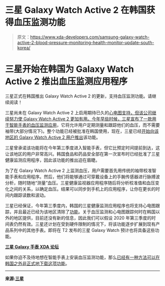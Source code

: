 # 三星 Galaxy Watch Active 2 在韩国获得血压监测功能

> 原文：<https://www.xda-developers.com/samsung-galaxy-watch-active-2-blood-pressure-monitoring-health-monitor-update-south-korea/>

# 三星开始在韩国为 Galaxy Watch Active 2 推出血压监测应用程序

三星正式在韩国推出 Galaxy Watch Active 2 的更新，支持血压监测功能。请继续阅读！

三星尚未在 Galaxy Watch Active 2 上启用期待已久的[心电图支持，但该公司继续努力使 Galaxy Watch Active 2 更加有用。今年早些时候，三星宣布了一款用于智能手表的](https://www.xda-developers.com/samsung-galaxy-watch-active-2-still-working-ecg-support/)[血压监测应用](https://www.xda-developers.com/samsung-galaxy-watch-active-2-blood-pressure-monitoring-app-feature/)，它将允许用户定期测量和跟踪他们的血压，而不需要袖带(大部分情况下)。整个功能已经被批准在韩国使用，现在，三星已经[开始向该地区的 Galaxy Watch Active 2 用户推出](https://r1.community.samsung.com/t5/%EC%9B%A8%EC%96%B4%EB%9F%AC%EB%B8%94/%EC%9B%A8%EC%96%B4%EB%9F%AC%EB%B8%94-%EC%97%85%EB%8D%B0%EC%9D%B4%ED%8A%B8-%EC%95%A1%ED%8B%B0%EB%B8%8C-2-%EB%B2%84%EC%A6%88-%EA%B8%B0%EC%96%B4-S3-%EB%B2%84%EC%A6%88-%EA%B8%B0%EC%96%B4-%EC%8A%A4%ED%8F%AC%EC%B8%A0-Fit/td-p/5513293)该功能。

三星曾承诺该功能将在今年第三季度进入智能手表，但它比预定时间提前到达，这让该地区的用户非常高兴。韩国食品和药品安全部在第一次宣布时已经批准了三星健康监测应用程序，因此该功能的推出迫在眉睫。

为了在 Galaxy Watch Active 2 上监测血压，用户需要首先用传统的袖带校准智能手表和应用程序。然后，他们将能够通过可穿戴设备上的手腕传感器进行脉搏波分析，随时随地“测量”血压。三星健康监视器应用程序随后将分析校准值和血压变化之间的关系，以确定血压。结果可以同步到手机上的应用程序，让你在更长的时间内跟踪读数和波动。

三星已经保证，今年第三季度内，韩国的三星健康监测应用程序也将支持心电图跟踪，并且最近已经为该地区清除了[功能](https://www.xda-developers.com/samsung-galaxy-watch-active-2-ecg-monitoring-approved-south-korea/)。关于血压监测和心电图跟踪何时在韩国以外的地区提供，目前还没有新的信息，因此我们可以假设 2020 年第三季度的时间表仍然有效。三星还计划在受到硬件限制的情况下，将该功能逐步扩展到现有产品系列中的其他手表。即将在 T2 发布的三星 Galaxy Watch 预计也将具备这些功能。

**[三星 Galaxy 手表 XDA 论坛](https://forum.xda-developers.com/smartwatch/galaxy-watch)**

如果你迫不及待地想在智能手表上安装血压监测功能，那么[已经有一种方法可以在韩国之外非正式地下载这项功能](https://www.xda-developers.com/heres-how-you-can-measure-blood-pressure-with-your-samsung-galaxy-watch-active-2-right-now/)。

* * *

**来源:[三星](http://www.samsungmobilepress.com/pressreleases/samsung-launches-the-samsung-health-monitor-application-with-blood-pressure-measurement#)**